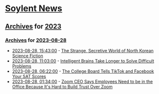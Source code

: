 # [Soylent News](../../../README.md)

## [Archives](../../index.md) for [2023](../index.md)

### [Archives](../../index.md) for [2023-08-28](index.md)

* [2023-08-28, 15:43:00](https://soylentnews.org/article.pl?sid=23/08/27/0713257&from=rss) - [The Strange, Secretive World of North Korean Science Fiction](https://soylentnews.org/article.pl?sid=23/08/27/0713257&from=rss)
* [2023-08-28, 11:03:00](https://soylentnews.org/article.pl?sid=23/08/27/074253&from=rss) - [Intelligent Brains Take Longer to Solve Difficult Problems](https://soylentnews.org/article.pl?sid=23/08/27/074253&from=rss)
* [2023-08-28, 06:22:00](https://soylentnews.org/article.pl?sid=23/08/26/2346250&from=rss) - [The College Board Tells TikTok and Facebook Your SAT Scores](https://soylentnews.org/article.pl?sid=23/08/26/2346250&from=rss)
* [2023-08-28, 01:34:00](https://soylentnews.org/article.pl?sid=23/08/26/1816207&from=rss) - [Zoom CEO Says Employees Need to be in the Office Because It's Hard to Build Trust Over Zoom](https://soylentnews.org/article.pl?sid=23/08/26/1816207&from=rss)
